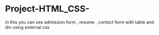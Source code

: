 # Project-HTML_CSS-
in this  you can see admission form , resume , contact form with table and div using external css
